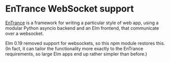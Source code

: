 # EnTrance WebSocket support

[EnTrance](https://github.com/ensoft/entrance) is a framework for writing a
particular style of web app, using a modular Python asyncio backend and an Elm
frontend, that communicate over a websocket.

Elm 0.19 removed support for websockets, so this npm module restores this. (In
fact, it can tailor the functionality more exactly to the EnTrance
requirements, so large Elm apps end up rather simpler than before.)
